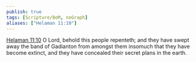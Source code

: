 ```yaml
---
publish: true
tags: [Scripture/BoM, noGraph]
aliases: ["Helaman 11:10"]
---
```

[Helaman 11:10](https://churchofjesuschrist.org/study/scriptures/bofm/hel/11?lang=eng&id=p10#p10) O Lord, behold this people repenteth; and they have swept away the band of Gadianton from amongst them insomuch that they have become extinct, and they have concealed their secret plans in the earth.
